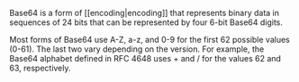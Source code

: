 Base64 is a form of [[encoding|encoding]] that represents binary data in sequences of 24 bits that can be represented by four 6-bit Base64 digits.

Most forms of Base64 use A-Z, a-z, and 0-9 for the first 62 possible values (0-61). The last two vary depending on the version. For example, the Base64 alphabet defined in RFC 4648 uses + and / for the values 62 and 63, respectively.